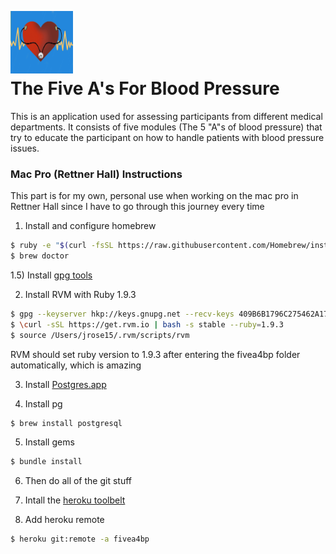 <a href="url"><img src="https://github.com/gamahead/fiveA4BP/blob/master/app/assets/images/5As-logo.jpg?raw=true" align="left" height="100" width="100" ></a></br></br></br></br>
# The Five A's For Blood Pressure

This is an application used for assessing participants from different medical departments. It consists of five modules (The 5 "A"s of blood pressure) that try to educate the participant on how to handle patients with blood pressure issues. 

### Mac Pro (Rettner Hall) Instructions
This part is for my own, personal use when working on the mac pro in Rettner Hall since I have to go through this journey every time

1) Install and configure homebrew
```bash
$ ruby -e "$(curl -fsSL https://raw.githubusercontent.com/Homebrew/install/master/install)"
$ brew doctor
```
1.5) Install [gpg tools](https://gpgtools.org/) 

2) Install RVM with Ruby 1.9.3
```bash
$ gpg --keyserver hkp://keys.gnupg.net --recv-keys 409B6B1796C275462A1703113804BB82D39DC0E3
$ \curl -sSL https://get.rvm.io | bash -s stable --ruby=1.9.3
$ source /Users/jrose15/.rvm/scripts/rvm
```
RVM should set ruby version to 1.9.3 after entering the fivea4bp folder automatically, which is amazing

3) Install [Postgres.app](http://postgresapp.com/)

4) Install pg
```bash
$ brew install postgresql
```

5) Install gems
```bash
$ bundle install
```

6) Then do all of the git stuff

7) Intall the [heroku toolbelt](https://toolbelt.heroku.com/)

8) Add heroku remote 
```bash
$ heroku git:remote -a fivea4bp
```